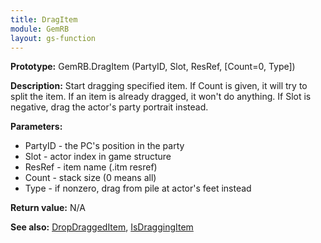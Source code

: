 ```yaml
---
title: DragItem
module: GemRB
layout: gs-function
---
```


**Prototype:** GemRB.DragItem (PartyID, Slot, ResRef, [Count=0, Type])

**Description:** Start dragging specified item. If Count is given, it will 
try to split the item. If an  item is already dragged, it won't do 
anything. If Slot is negative, drag the actor's party portrait instead.

**Parameters:**
  * PartyID - the PC's position in the party
  * Slot    - actor index in game structure
  * ResRef  - item name (.itm resref)
  * Count   - stack size (0 means all)
  * Type    - if nonzero, drag from pile at actor's feet instead

**Return value:** N/A

**See also:** [DropDraggedItem](DropDraggedItem.md), [IsDraggingItem](IsDraggingItem.md)
